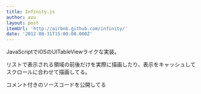 ```yaml
---
title: Infinity.js
author: azu
layout: post
itemUrl: 'http://airbnb.github.com/infinity/'
date: '2012-08-31T15:00:00.000Z'
---
```

JavaScriptでiOSのUITableViewライクな実装。

リストで表示される領域の前後だけを実際に描画したり、表示をキャッシュしてスクロールに合わせて描画してる。

コメント付きのソースコードを公開してる
